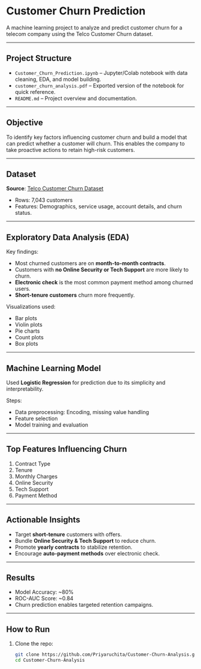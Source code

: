 #  Customer Churn Prediction

A machine learning project to analyze and predict customer churn for a telecom company using the Telco Customer Churn dataset.

---

##  Project Structure

- `Customer_Churn_Prediction.ipynb` – Jupyter/Colab notebook with data cleaning, EDA, and model building.
- `customer_churn_analysis.pdf` – Exported version of the notebook for quick reference.
- `README.md` – Project overview and documentation.

---

##  Objective

To identify key factors influencing customer churn and build a model that can predict whether a customer will churn. This enables the company to take proactive actions to retain high-risk customers.

---

##  Dataset

**Source**: [Telco Customer Churn Dataset](https://www.kaggle.com/datasets/blastchar/telco-customer-churn)

- Rows: 7,043 customers
- Features: Demographics, service usage, account details, and churn status.

---

##  Exploratory Data Analysis (EDA)

Key findings:
- Most churned customers are on **month-to-month contracts**.
- Customers with **no Online Security or Tech Support** are more likely to churn.
- **Electronic check** is the most common payment method among churned users.
- **Short-tenure customers** churn more frequently.

Visualizations used:
- Bar plots
- Violin plots
- Pie charts
- Count plots
- Box plots

---

##  Machine Learning Model

Used **Logistic Regression** for prediction due to its simplicity and interpretability.

Steps:
- Data preprocessing: Encoding, missing value handling
- Feature selection
- Model training and evaluation

---

##  Top Features Influencing Churn

1. Contract Type
2. Tenure
3. Monthly Charges
4. Online Security
5. Tech Support
6. Payment Method

---

##  Actionable Insights

-  Target **short-tenure** customers with offers.
-  Bundle **Online Security & Tech Support** to reduce churn.
-  Promote **yearly contracts** to stabilize retention.
-  Encourage **auto-payment methods** over electronic check.

---

##  Results

- Model Accuracy: ~80%  
- ROC-AUC Score: ~0.84  
- Churn prediction enables targeted retention campaigns.

---

##  How to Run

1. Clone the repo:
   ```bash
   git clone https://github.com/Priyaruchita/Customer-Churn-Analysis.git
   cd Customer-Churn-Analysis
